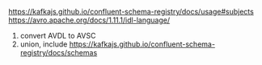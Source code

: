 https://kafkajs.github.io/confluent-schema-registry/docs/usage#subjects
https://avro.apache.org/docs/1.11.1/idl-language/

1. convert AVDL to AVSC
2. union, include https://kafkajs.github.io/confluent-schema-registry/docs/schemas
